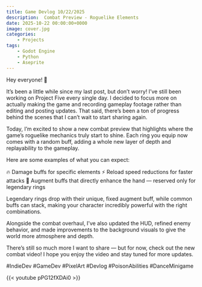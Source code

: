 ```yaml
---
title: Game Devlog 10/22/2025
description:  Combat Preview - Roguelike Elements
date: 2025-10-22 00:00:00+0000
image: cover.jpg
categories:
    - Projects
tags:
    - Godot Engine
    - Python
    - Aseprite
---
```


Hey everyone! 👋

It’s been a little while since my last post, but don’t worry! I’ve still been working on Project Five every single day. I decided to focus more on actually making the game and recording gameplay footage rather than editing and posting updates. That said, there’s been a ton of progress behind the scenes that I can’t wait to start sharing again.

Today, I’m excited to show a new combat preview that highlights where the game’s roguelike mechanics truly start to shine. Each ring you equip now comes with a random buff, adding a whole new layer of depth and replayability to the gameplay.

Here are some examples of what you can expect:

🔥 Damage buffs for specific elements
⚡ Reload speed reductions for faster attacks
🦾 Augment buffs that directly enhance the hand — reserved only for legendary rings

Legendary rings drop with their unique, fixed augment buff, while common buffs can stack, making your character incredibly powerful with the right combinations.

Alongside the combat overhaul, I’ve also updated the HUD, refined enemy behavior, and made improvements to the background visuals to give the world more atmosphere and depth.

There’s still so much more I want to share — but for now, check out the new combat video!
I hope you enjoy the video and stay tuned for more updates.

 #IndieDev #GameDev #PixelArt #Devlog #PoisonAbilities #DanceMinigame

{{< youtube pPG12fXDAi0 >}}
